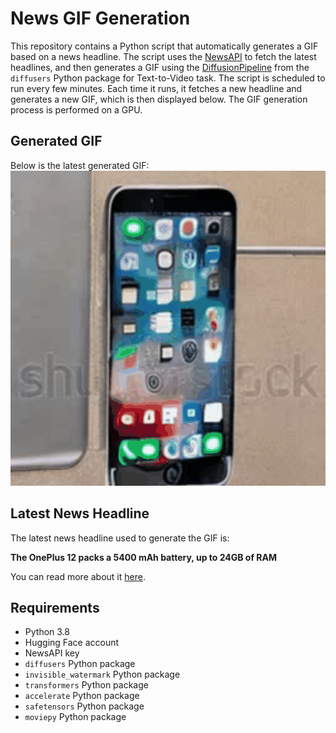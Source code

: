 # News GIF Generation
This repository contains a Python script that automatically generates a GIF based on a news headline. The script uses the [NewsAPI](https://newsapi.org/) to fetch the latest headlines, and then generates a GIF using the [DiffusionPipeline](https://github.com/huggingface/diffusers) from the `diffusers` Python package for Text-to-Video task.
The script is scheduled to run every few minutes. Each time it runs, it fetches a new headline and generates a new GIF, which is then displayed below. The GIF generation process is performed on a GPU.

## Generated GIF
Below is the latest generated GIF:
![Generated GIF](output.gif?raw=true&v=1701905621)

## Latest News Headline
The latest news headline used to generate the GIF is:

**The OnePlus 12 packs a 5400 mAh battery, up to 24GB of RAM**

You can read more about it [here](https://arstechnica.com/gadgets/2023/12/the-oneplus-12-packs-a-5400-mah-battery-up-to-24gb-of-ram/).

## Requirements
- Python 3.8
- Hugging Face account
- NewsAPI key
- `diffusers` Python package
- `invisible_watermark` Python package
- `transformers` Python package
- `accelerate` Python package
- `safetensors` Python package
- `moviepy` Python package
